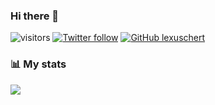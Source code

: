 ### Hi there 👋

![visitors](https://visitor-badge.glitch.me/badge?page_id=lexuschert.lexuschert)
[![Twitter follow](https://img.shields.io/twitter/follow/lexuschert?label=Follow)](https://twitter.com/intent/follow?screen_name=lexuschert)
[![GitHub lexuschert](https://img.shields.io/github/followers/lexuschert?label=follow&style=social)](https://github.com/lexuschert)

### 📊 My stats
<img src="https://github-readme-stats.vercel.app/api?username=lexuschert&show_icons=true&theme=nord&bg_color=0d1117&border_radius=0&hide_border=true"/>
